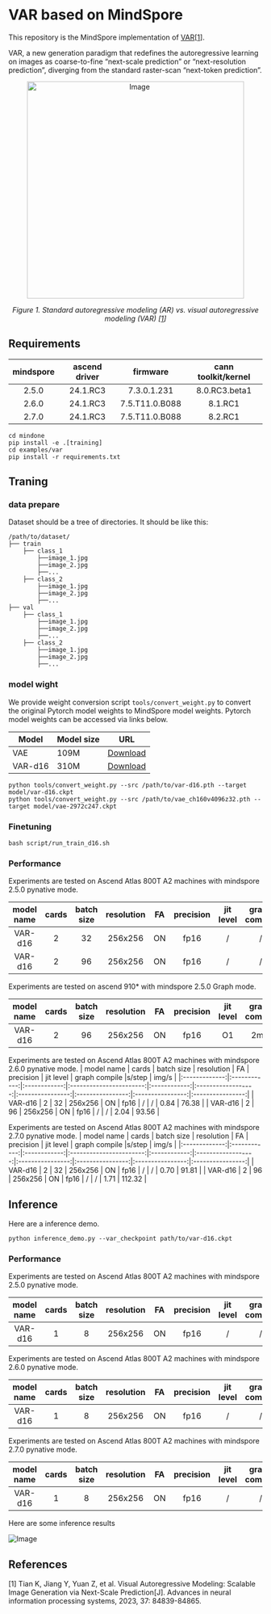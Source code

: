 # VAR based on MindSpore

This repository is the MindSpore implementation of [VAR](https://arxiv.org/abs/2404.02905)[<a href="#references">1</a>].

VAR, a new generation paradigm that redefines the autoregressive learning on images as coarse-to-fine “next-scale prediction” or “next-resolution prediction”, diverging from the standard raster-scan “next-token prediction”.

<p align="center">
  <img width="430" alt="Image" src="https://github.com/user-attachments/assets/1e1024b4-61b4-49a8-9628-bda3ea4bd6ea" />
</p>
<p align="center">
  <em> Figure 1. Standard autoregressive modeling (AR) vs. visual autoregressive modeling (VAR) [<a href="#references">1</a>] </em>
</p>


## Requirements

| mindspore | ascend driver  | firmware    | cann toolkit/kernel |
|:---------:|:--------------:|:-----------:|:-------------------:|
|   2.5.0   |    24.1.RC3    | 7.3.0.1.231 | 8.0.RC3.beta1       |
|   2.6.0   |    24.1.RC3    | 7.5.T11.0.B088 |   8.1.RC1        |
|   2.7.0   |    24.1.RC3    | 7.5.T11.0.B088 |   8.2.RC1        |

```shell
cd mindone
pip install -e .[training]
cd examples/var
pip install -r requirements.txt
```

## Traning

### data prepare
Dataset should be a tree of directories. It should be like this:
```
/path/to/dataset/
├── train
    ├── class_1
        ├──image_1.jpg
        ├──image_2.jpg
        ├──...
    ├── class_2
        ├──image_1.jpg
        ├──image_2.jpg
        ├──...
├── val
    ├── class_1
        ├──image_1.jpg
        ├──image_2.jpg
        ├──...
    ├── class_2
        ├──image_1.jpg
        ├──image_2.jpg
        ├──...
```
### model wight
We provide weight conversion script `tools/convert_weight.py` to convert the original Pytorch model weights to MindSpore model weights. Pytorch model weights can be accessed via links below.

| Model              | Model size | URL                                                             |
|--------------------|------------|-----------------------------------------------------------------|
| VAE                | 109M       |  [Download](https://huggingface.co/FoundationVision/var/blob/main/vae_ch160v4096z32.pth) |
| VAR-d16           | 310M       |  [Download](https://huggingface.co/FoundationVision/var/blob/main/var_d16.pth) |

```shell
python tools/convert_weight.py --src /path/to/var-d16.pth --target model/var-d16.ckpt
python tools/convert_weight.py --src /path/to/vae_ch160v4096z32.pth --target model/vae-2972c247.ckpt
```

### Finetuning
```shell
bash script/run_train_d16.sh
```

### Performance

Experiments are tested on Ascend Atlas 800T A2 machines with mindspore 2.5.0 pynative mode.

| model name    |  cards          | batch size      | resolution   |  FA   |  precision |  jit level | graph compile |s/step     | img/s |
|:-------------:|:------------:|:------------:|:-----------------------:|:------------:|:------------------:|:----------------:|:----------------:|:----------------:|:----------------:|
| VAR-d16 |  2               | 32               | 256x256  | ON | fp16 | / | / |  0.71 | 90.14 |
| VAR-d16 |  2               | 96               | 256x256  | ON | fp16 | / | / |  1.75 | 109.71 |

Experiments are tested on ascend 910* with mindspore 2.5.0 Graph mode.

| model name    |  cards          | batch size      | resolution   |  FA   |  precision |  jit level | graph compile |s/step     | img/s |
|:-------------:|:------------:|:------------:|:-----------------------:|:------------:|:------------------:|:----------------:|:----------------:|:----------------:|:----------------:|
| VAR-d16 |  2               | 96               | 256x256  | ON | fp16 | O1 | 2min |  1.80 | 106.67 |

Experiments are tested on Ascend Atlas 800T A2 machines with mindspore 2.6.0 pynative mode.
| model name    |  cards          | batch size      | resolution   |  FA   |  precision |  jit level | graph compile |s/step     | img/s |
|:-------------:|:------------:|:------------:|:-----------------------:|:------------:|:------------------:|:----------------:|:----------------:|:----------------:|:----------------:|
| VAR-d16 |  2               | 32               | 256x256  | ON | fp16 | / | / |  0.84 | 76.38 |
| VAR-d16 |  2               | 96               | 256x256  | ON | fp16 | / | / |  2.04 | 93.56 |


Experiments are tested on Ascend Atlas 800T A2 machines with mindspore 2.7.0 pynative mode.
| model name    |  cards          | batch size      | resolution   |  FA   |  precision |  jit level | graph compile |s/step     | img/s |
|:-------------:|:------------:|:------------:|:-----------------------:|:------------:|:------------------:|:----------------:|:----------------:|:----------------:|:----------------:|
| VAR-d16 |  2               | 32               | 256x256  | ON | fp16 | / | / |  0.70 | 91.81 |
| VAR-d16 |  2               | 96               | 256x256  | ON | fp16 | / | / |  1.71 | 112.32 |


## Inference

Here are a inference demo.
```shell
python inference_demo.py --var_checkpoint path/to/var-d16.ckpt
```

### Performance

Experiments are tested on Ascend Atlas 800T A2 machines with mindspore 2.5.0 pynative mode.

| model name    |  cards          | batch size      | resolution   |  FA   |  precision |  jit level | graph compile | s/img |
|:-------------:|:------------:|:------------:|:-----------------------:|:------------:|:------------------:|:------------------------:|:----------------:|:----------------:|
| VAR-d16 |  1              | 8               | 256x256  | ON | fp16 | / | / | 0.32 |

Experiments are tested on Ascend Atlas 800T A2 machines with mindspore 2.6.0 pynative mode.

| model name    |  cards          | batch size      | resolution   |  FA   |  precision |  jit level | graph compile | s/img |
|:-------------:|:------------:|:------------:|:-----------------------:|:------------:|:------------------:|:------------------------:|:----------------:|:----------------:|
| VAR-d16 |  1              | 8               | 256x256  | ON | fp16 | / | / | 0.28 |

Experiments are tested on Ascend Atlas 800T A2 machines with mindspore 2.7.0 pynative mode.

| model name    |  cards          | batch size      | resolution   |  FA   |  precision |  jit level | graph compile | s/img |
|:-------------:|:------------:|:------------:|:-----------------------:|:------------:|:------------------:|:------------------------:|:----------------:|:----------------:|
| VAR-d16 |  1              | 8               | 256x256  | ON | fp16 | / | / | 0.21 |

Here are some inference results


<p float="center">
<img alt="Image" src="https://github.com/user-attachments/assets/5a8da3e4-93bb-4f1d-b8c3-ddda290c5bcd" />
</p>


## References

[1] Tian K, Jiang Y, Yuan Z, et al. Visual Autoregressive Modeling: Scalable Image Generation via Next-Scale Prediction[J]. Advances in neural information processing systems, 2023, 37: 84839-84865.
